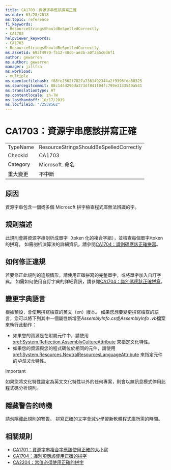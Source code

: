 ```yaml
---
title: CA1703：資源字串應該拼寫正確
ms.date: 03/28/2018
ms.topic: reference
f1_keywords:
- ResourceStringsShouldBeSpelledCorrectly
- CA1703
helpviewer_keywords:
- CA1703
- ResourceStringsShouldBeSpelledCorrectly
ms.assetid: 693f4970-f512-40cb-ae3b-a0f3a5c6d6f1
author: gewarren
ms.author: gewarren
manager: jillfra
ms.workload:
- multiple
ms.openlocfilehash: f88fe2562f7827a7361492344a2f9396fda88325
ms.sourcegitcommit: 08c144d290da373df841f04fc799e3133540a541
ms.translationtype: HT
ms.contentlocale: zh-TW
ms.lasthandoff: 10/17/2019
ms.locfileid: "72538562"
---
```

# <a name="ca1703-resource-strings-should-be-spelled-correctly"></a>CA1703：資源字串應該拼寫正確

|||
|-|-|
|TypeName|ResourceStringsShouldBeSpelledCorrectly|
|CheckId|CA1703|
|Category|Microsoft. 命名|
|重大變更|不中斷|

## <a name="cause"></a>原因

資源字串包含一個或多個 Microsoft 拼字檢查程式庫無法辨識的字。

## <a name="rule-description"></a>規則描述

此規則會將資源字串剖析成單字（token 化的複合字組），並檢查每個單字/token 的拼寫。 如需剖析演算法的詳細資訊，請參閱[CA1704：識別碼應該正確拼寫](../code-quality/ca1704.md)。

## <a name="how-to-fix-violations"></a>如何修正違規

若要修正此規則的違規情形，請使用正確拼寫的完整單字，或將單字加入自訂字典。 如需如何使用自訂字典的詳細資訊，請參閱[CA1704：識別碼應該正確拼寫](../code-quality/ca1704.md)。

## <a name="change-the-dictionary-language"></a>變更字典語言

根據預設，會使用拼寫檢查的英文（en）版本。 如果您想要變更拼寫檢查的語言，您可以將下列其中一個屬性新增至*AssemblyInfo.cs*或*AssemblyInfo .vb*檔案來執行此動作：

- 如果您的資源是在附屬元件中，請使用 <xref:System.Reflection.AssemblyCultureAttribute> 來指定文化特性。
- 如果您的資源與您的程式碼位於相同的元件，請使用 <xref:System.Resources.NeutralResourcesLanguageAttribute> 來指定元件的*中性文化*特性。

> [!IMPORTANT]
> 如果您將文化特性設定為英文文化特性以外的任何專案，則會以無訊息模式停用此程式碼分析規則。

## <a name="when-to-suppress-warnings"></a>隱藏警告的時機

請勿隱藏此規則的警告。 拼寫正確的文字會減少學習新軟體程式庫所需的時間。

## <a name="related-rules"></a>相關規則

- [CA1701：資源字串複合字應該使用正確的大小寫](../code-quality/ca1701.md)
- [CA1704：識別項應該使用正確的拼字](../code-quality/ca1704.md)
- [CA2204：常值必須使用正確的拼字](../code-quality/ca2204.md)
